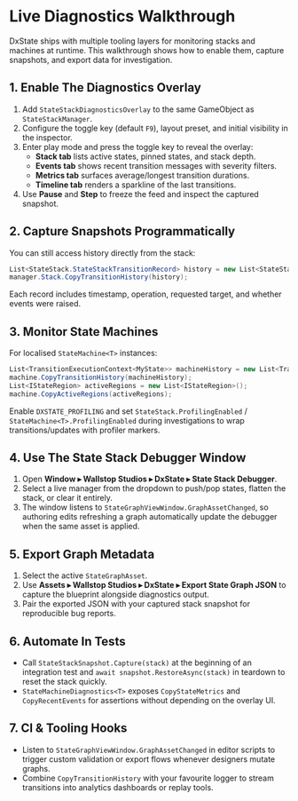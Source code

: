 # Live Diagnostics Walkthrough

DxState ships with multiple tooling layers for monitoring stacks and machines at runtime. This walkthrough shows how to enable them, capture snapshots, and export data for investigation.

## 1. Enable The Diagnostics Overlay
1. Add `StateStackDiagnosticsOverlay` to the same GameObject as `StateStackManager`.
2. Configure the toggle key (default `F9`), layout preset, and initial visibility in the inspector.
3. Enter play mode and press the toggle key to reveal the overlay:
   - **Stack tab** lists active states, pinned states, and stack depth.
   - **Events tab** shows recent transition messages with severity filters.
   - **Metrics tab** surfaces average/longest transition durations.
   - **Timeline tab** renders a sparkline of the last transitions.
4. Use **Pause** and **Step** to freeze the feed and inspect the captured snapshot.

## 2. Capture Snapshots Programmatically
You can still access history directly from the stack:

```csharp
List<StateStack.StateStackTransitionRecord> history = new List<StateStack.StateStackTransitionRecord>();
manager.Stack.CopyTransitionHistory(history);
```

Each record includes timestamp, operation, requested target, and whether events were raised.

## 3. Monitor State Machines
For localised `StateMachine<T>` instances:

```csharp
List<TransitionExecutionContext<MyState>> machineHistory = new List<TransitionExecutionContext<MyState>>();
machine.CopyTransitionHistory(machineHistory);
List<IStateRegion> activeRegions = new List<IStateRegion>();
machine.CopyActiveRegions(activeRegions);
```

Enable `DXSTATE_PROFILING` and set `StateStack.ProfilingEnabled` / `StateMachine<T>.ProfilingEnabled` during investigations to wrap transitions/updates with profiler markers.

## 4. Use The State Stack Debugger Window
1. Open **Window ▸ Wallstop Studios ▸ DxState ▸ State Stack Debugger**.
2. Select a live manager from the dropdown to push/pop states, flatten the stack, or clear it entirely.
3. The window listens to `StateGraphViewWindow.GraphAssetChanged`, so authoring edits refreshing a graph automatically update the debugger when the same asset is applied.

## 5. Export Graph Metadata
1. Select the active `StateGraphAsset`.
2. Use **Assets ▸ Wallstop Studios ▸ DxState ▸ Export State Graph JSON** to capture the blueprint alongside diagnostics output.
3. Pair the exported JSON with your captured stack snapshot for reproducible bug reports.

## 6. Automate In Tests
- Call `StateStackSnapshot.Capture(stack)` at the beginning of an integration test and `await snapshot.RestoreAsync(stack)` in teardown to reset the stack quickly.
- `StateMachineDiagnostics<T>` exposes `CopyStateMetrics` and `CopyRecentEvents` for assertions without depending on the overlay UI.

## 7. CI & Tooling Hooks
- Listen to `StateGraphViewWindow.GraphAssetChanged` in editor scripts to trigger custom validation or export flows whenever designers mutate graphs.
- Combine `CopyTransitionHistory` with your favourite logger to stream transitions into analytics dashboards or replay tools.
